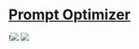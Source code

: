 # [Prompt Optimizer](https://github.com/linshenkx/prompt-optimizer)

!![](https://img.shields.io/github/license/linshenkx/prompt-optimizer?style=flat-square) ![](https://img.shields.io/github/last-commit/scillidan/prompt-optimizer/main?label=last%20commit%20(fork)&style=flat-square)